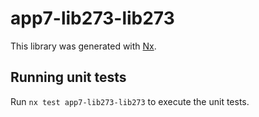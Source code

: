 # app7-lib273-lib273

This library was generated with [Nx](https://nx.dev).

## Running unit tests

Run `nx test app7-lib273-lib273` to execute the unit tests.
